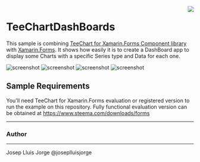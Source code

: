<a href="https://www.steema.com/product/forms">
<img align="right" src="http://www.teechart.net/img/logos/teechart_forms.png">
</a>

TeeChartDashBoards
==================

This sample is combining [TeeChart for Xamarin.Forms Component library](https://www.steema.com/product/forms) with [Xamarin.Forms](https://www.xamarin.com/forms). 
It shows how easily it is to create a DashBoard app to display some Charts with a specific Series type and Data for each one.

![screenshot](https://github.com/Steema/teechart-xamarin-forms-samples/blob/master/TeeChartDashBoards/ScreenShots/Screenshot1.png?raw=true "TeeChart for Xamarin.Forms")
![screenshot](https://github.com/Steema/teechart-xamarin-forms-samples/blob/master/TeeChartDashBoards/ScreenShots/ScreenShot2.png?raw=true "TeeChart for Xamarin.Forms")
![screenshot](https://github.com/Steema/teechart-xamarin-forms-samples/blob/master/TeeChartDashBoards/ScreenShots/ScreenShot3.png?raw=true "TeeChart for Xamarin.Forms")
![screenshot](https://github.com/Steema/teechart-xamarin-forms-samples/blob/master/TeeChartDashBoards/ScreenShots/ScreenShot4.png?raw=true "TeeChart for Xamarin.Forms")

## Sample Requirements

You'll need TeeChart for Xamarin.Forms evaluation or registered version to run the example on this repository. Fully functional evaluation version can be obtained at https://www.steema.com/downloads/forms

------
### Author
------
Josep Lluis Jorge
@joseplluisjorge